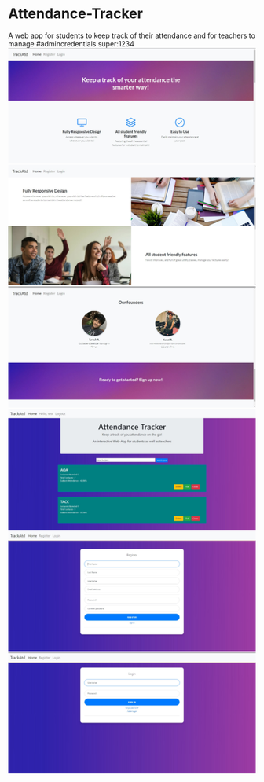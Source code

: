 # Attendance-Tracker
A web app for students to keep track of their attendance and for teachers to manage #admincredentials super:1234
![](images/index1.jpg)
![](images/index2.jpg)
![](images/index3.jpg)
![](images/app.jpg)
![](images/register.jpg)
![](images/login.jpg)
